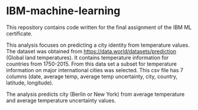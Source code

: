 # IBM-machine-learning
This repository contains code written for the final assignment of the IBM ML certificate. 

This analysis focuses on predicting a city identity from temperature values. The dataset was obtained from https://data.world/datasets/prediction (Global land temperatures). It contains temperature information for countries from 1750-2015. From this data set a subset for temperature information on major international cities was selected. This csv file has 7 columns (date, average temp, average temp uncertainty, city, country, latitude, longitude). 

The analysis predicts city (Berlin or New York) from average temperature and average temperature uncertainty values. 

